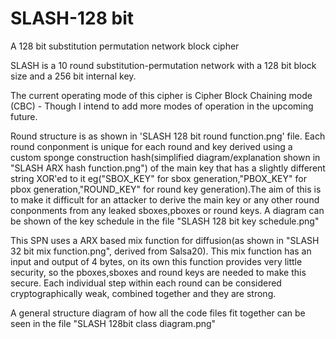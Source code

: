# SLASH-128 bit
A 128 bit substitution permutation network block cipher


SLASH is a 10 round substitution-permutation network with a 128 bit block size and a 256 bit internal key.

The current operating mode of this cipher is Cipher Block Chaining mode (CBC) - Though I intend to add more modes of operation in the upcoming future. 

Round structure is as shown in 'SLASH 128 bit round function.png' file. Each round conponment is unique for each round and key derived using a custom sponge construction hash(simplified diagram/explanation shown in "SLASH ARX hash function.png")
of the main key that has a slightly different string XOR'ed to it eg("SBOX_KEY" for sbox generation,"PBOX_KEY" for pbox generation,"ROUND_KEY" for round key generation).The aim
of this is to make it difficult for an attacker to derive the main key or any other round conponments from any leaked sboxes,pboxes or round keys. A diagram can be shown of the key schedule in the file "SLASH 128 bit key schedule.png"


This SPN uses a ARX based mix function for diffusion(as shown in "SLASH 32 bit mix function.png", derived from Salsa20). This mix function has an input and output of 4 bytes,
on its own this function provides very little security, so the pboxes,sboxes and round keys are needed to make this secure. Each individual step within each round can be
considered cryptographically weak, combined together and they are strong.

A general structure diagram of how all the code files fit together can be seen in the file "SLASH 128bit class diagram.png"
